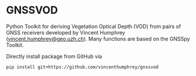 # GNSSVOD
Python Toolkit for deriving Vegetation Optical Depth (VOD) from pairs of GNSS receivers developed by Vincent Humphrey (vincent.humphrey@geo.uzh.ch). Many functions are based on the GNSSpy Toolkit.

Directly install package from GitHub via
```
pip install git+https://github.com/vincenthumphrey/gnssvod
```
